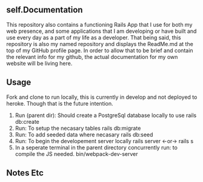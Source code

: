 ## self.Documentation
This repository also contains a functioning Rails App that I use for both my web presence, and some applications that I am developing or have built and use every day as a part of my life as a developer. That being said, this repository is also my named repository and displays the ReadMe.md at the top of my GitHub profile page. In order to allow that to be brief and contain the relevant info for my github, the actual documentation for my own website will be living here. 

## Usage

Fork and clone to run locally, this is currently in develop and not deployed to heroke. Though that is the future intention. 
1) Run (parent dir): Should create a PostgreSql database locally to use
    rails db:create 
2) Run: To setup the necasary tables
    rails db:migrate
3) Run: To add seeded data where necasary
    rails db:seed 
4) Run: To begin the developement server locally
    rails server <-or-> rails s
5) In a seperate terminal in the parent directory concurrently run: to compile the JS needed. 
    bin/webpack-dev-server 

## Notes Etc